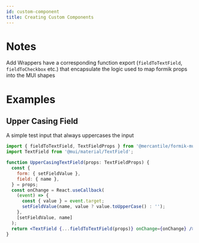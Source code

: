 ```yaml
---
id: custom-component
title: Creating Custom Components
---
```


# Notes

Add Wrappers have a corresponding function export (`fieldToTextField`, `fieldToCheckbox` etc.) that encapsulate the logic used to map formik props into the MUI shapes

# Examples

## Upper Casing Field

A simple test input that always uppercases the input

```jsx
import { fieldToTextField, TextFieldProps } from '@mercantile/formik-mui';
import TextField from '@mui/material/TextField';

function UpperCasingTextField(props: TextFieldProps) {
  const {
    form: { setFieldValue },
    field: { name },
  } = props;
  const onChange = React.useCallback(
    (event) => {
      const { value } = event.target;
      setFieldValue(name, value ? value.toUpperCase() : '');
    },
    [setFieldValue, name]
  );
  return <TextField {...fieldToTextField(props)} onChange={onChange} />;
}
```
